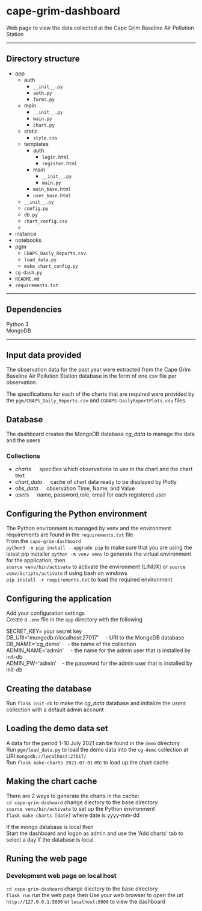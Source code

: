 # cape-grim-dashboard
Web page to view the data collected at the Cape Grim Baseline Air Pollution Station
********   

## Directory structure 
- app  
    - auth  
        - `__init__.py`  
        - `auth.py`  
        - `forms.py`  
    - main  
        - `__init__.py`  
        - `main.py`  
        - `chart.py`
    - static  
        - `style.css`   
    - templates  
        - auth  
            - `login.html`  
            - `register.html`  
        - main  
            - `__init__.py`  
            - `main.py`  
        - `main_base.html`  
        - `user_base.html`
    - `__init__.py`  
    - `config.py`  
    - `db.py`  
    - `chart_config.csv`  
    -    
- instance  
- notebooks  
- pgm  
    - `CBAPS_Daily_Reports.csv`  
    - `load_data.py`  
    - `make_chart_config.py`  
- `cg-dash.py`  
- `README.md`  
- `requirements.txt`  
********  
## Dependencies  
Python 3  
MongoDB   
********
## Input data provided   
The observation data for the past year were extracted from the Cape Grim Baseline Air Pollution Station database in the form of one csv file per observation. 

The specifications for each of the charts that are required were provided by the `pgm/CBAPS_Daily_Reports.csv` and  `CGBAPS-DailyReportPlots.csv`  files.  

## Database  
The dashboard creates the MongoDB database *cg_data* to manage the data and the users  
  
### Collections  
- *charts* &emsp; specifies which observations to use in the chart and the chart text  
- *chart_data* &emsp; cache of chart data ready to be displayed by Plotly  
- *obs_data* &emsp; observation Time, Name, and Value  
- *users* &emsp; name, password,role, email for each registered user  

## Configuring the Python environment 
The Python environment is managed by venv and the environment requirements are found in the `requirements.txt` file   
From the `cape-grim-dashboard`  
`python3 -m pip install --upgrade pip` to make sure that you are using the latest pip installer 
`python -m venv venv` to generate the virtual environment for the application, then   
`source venv/bin/activate` to activate the environment (LINUX)  or `source venv/Scripts/activate` if using bash on windows  
`pip install -r requirements.txt` to load the required environment  

## Configuring the application   
Add your configuration settings    
Create a `.env` file in the `app` directory with the following  

SECRET_KEY= your secret key   
DB_URI='mongodb://localhost:27017'&emsp; - URI to the MongoDB database   
DB_NAME='cg_demo'&emsp; - the name of the collection   
ADMIN_NAME='admin'&emsp; - the name for the admin user that is installed by init-db   
ADMIN_PW='admin'&emsp;- the password for the admin user that is installed by init-db   

## Creating the database  
Run `flask init-db` to make the *cg_data* database and initialize the *users* collection with a default admin account  

## Loading the demo data set 
A data  for the period 1-10 July 2021 can be found in the `demo` directory  
Run `pgm/load_data.py` to load the demo data into the `cg-demo` collection at URI `mongodb://localhost:27017/`     
Run `flask make-charts 2021-07-01` etc to load up the chart cache  

## Making the chart cache   
There are 2 ways to generate the charts in the cache:   
`cd cape-grim-dashoard` change diectory to the base directory  
`source venv/bin/activate` to set up the Python environment  
`flask make-charts [date]` where date is yyyy-mm-dd 

If the mongo database is local then  
Start the dashboard and logon as admin and use the 'Add charts' tab to select a day if the database is local.  

## Runing the web page
### Development web page on local host 
`cd cape-grim-dashoard` change diectory to the base directory   
`flask run`  run the web page then 
Use your web browser to open the url `http://127.0.0.1:5000` or `localhost:5000` to view the dashboard 